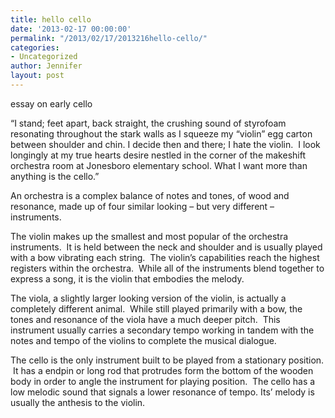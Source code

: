 ```yaml
---
title: hello cello
date: '2013-02-17 00:00:00'
permalink: "/2013/02/17/2013216hello-cello/"
categories:
- Uncategorized
author: Jennifer
layout: post
---
```


essay on early cello

&#8220;I stand; feet apart, back straight, the crushing sound of styrofoam resonating throughout the stark walls as I squeeze my &#8220;violin&#8221; egg carton between shoulder and chin. I decide then and there; I hate the violin. &nbsp;I look longingly at my true hearts desire nestled in the corner of the makeshift orchestra room at Jonesboro elementary school. What I want more than anything is the cello.&#8221;

An orchestra is a complex balance of notes and tones, of wood and resonance, made up of four similar looking &#8211; but very different &#8211; instruments.

The violin makes up the smallest and most popular of the orchestra instruments. &nbsp;It is held between the neck and shoulder and is usually played with a bow vibrating each string. &nbsp;The violin&#8217;s capabilities reach the highest registers within the orchestra. &nbsp;While all of the instruments blend together to express a song, it is the violin that embodies the melody.

The viola, a slightly larger looking version of the violin, is actually a completely different animal. &nbsp;While still played primarily with a bow, the tones and resonance of the viola have a much deeper pitch. &nbsp;This instrument usually carries a secondary tempo working in tandem with the notes and tempo of the violins to complete the musical dialogue.

The cello is the only instrument built to be played from a stationary position. &nbsp;It has a endpin or long rod that protrudes form the bottom of the wooden body in order to angle the instrument for playing position. &nbsp;The cello has a low melodic sound that signals a lower resonance of tempo. Its&#8217; melody is usually the anthesis to the violin.&nbsp;

<span style="color: rgb(0, 0, 0); font-family: Helvetica; font-size: medium; letter-spacing: normal; line-height: normal; ">&nbsp;</span>
